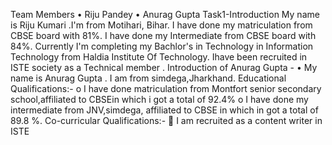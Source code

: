 Team Members
•	Riju Pandey
•	Anurag Gupta
Task1-Introduction
My name is Riju Kumari .I'm from Motihari, Bihar. I have done my matriculation from CBSE board with 81%. I have done my Intermediate from CBSE board with 84%. Currently I'm completing my Bachlor's in Technology in Information Technology from Haldia Institute Of Technology. Ihave been recruited in ISTE society as a Technical member .
Introduction of Anurag Gupta -
•	My name is Anurag Gupta . I am from simdega,Jharkhand.
Educational Qualifications:-
o	I have done matriculation from Montfort senior secondary school,affiliated to CBSEin which i got a total of 92.4%
o	I have done my intermediate from JNV,simdega, affiliated to CBSE in which in got a total of 89.8 %.
Co-curricular Qualifications:-
	I am recruited as a content writer in ISTE


